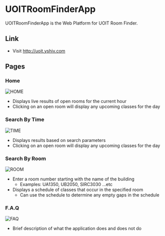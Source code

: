# UOITRoomFinderApp

UOITRoomFinderApp is the Web Platform for UOIT Room Finder.

## Link
- Visit http://uoit.yshiv.com

## Pages

### Home
![HOME](https://github.com/yenvanio/UOIT-Room-Finder/blob/master/assets/images/home.png)
  - Displays live results of open rooms for the current hour
  - Clicking on an open room will display any upcoming classes for the day
  
  
### Search By Time
![TIME](https://github.com/yenvanio/UOIT-Room-Finder/blob/master/assets/images/time.png) 
  - Displays results based on search parameters
  - Clicking on an open room will display any upcoming classes for the day
  
  
### Search By Room
![ROOM](https://github.com/yenvanio/UOIT-Room-Finder/blob/master/assets/images/room.png)
  - Enter a room number starting with the name of the building 
    - Examples: UA1350, UB2050, SIRC3030 ...etc
  - Displays a schedule of classes that occur in the specified room
    - Can use the schedule to determine any empty gaps in the schedule
    
    
### F.A.Q
![FAQ](https://github.com/yenvanio/UOIT-Room-Finder/blob/master/assets/images/faq.png)
  - Brief description of what the application does and does not do
